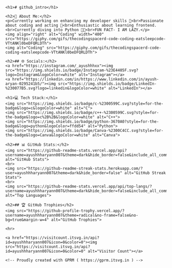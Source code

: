 <!DOCTYPE html>
<html lang="en">

<head>
    <meta charset="UTF-8">
    <meta name="viewport" content="width=device-width, initial-scale=1.0">
    <title>github_intro</title>
</head>

<body>

    <h1># github_intro</h1>

    <h2>💫 About Me:</h2>
    <p>Currently working on enhancing my developer skills 🚀<br>Passionate about coding and acting 👻<br>Enthusiastic about learning frontend.<br>Currently diving into Python 🥷🏻<br>FUN FACT- I AM LAZY.</p>
    <img align="right" alt="Coding" width="400" src="https://giphy.com/gifs/thecodingspacerd-code-coding-eatsleepcode-VTtANKl0beDFQRLDTh">
    <img alt="Coding" src="https://giphy.com/gifs/thecodingspacerd-code-coding-eatsleepcode-VTtANKl0beDFQRLDTh">

    <h2>## 🌐 Socials:</h2>
    <a href="https://instagram.com/_ayushhhxx"><img src="https://img.shields.io/badge/Instagram-%23E4405F.svg?logo=Instagram&logoColor=white" alt="Instagram"></a>
    <a href="https://linkedin.com/in/https://www.linkedin.com/in/ayush-aryan-0295241b5/"><img src="https://img.shields.io/badge/LinkedIn-%230077B5.svg?logo=linkedin&logoColor=white" alt="LinkedIn"></a>

    <h1>💻 Tech Stack:</h1>
    <img src="https://img.shields.io/badge/c-%2300599C.svg?style=for-the-badge&logo=c&logoColor=white" alt="C">
    <img src="https://img.shields.io/badge/c++-%2300599C.svg?style=for-the-badge&logo=c%2B%2B&logoColor=white" alt="C++">
    <img src="https://img.shields.io/badge/python-3670A0?style=for-the-badge&logo=python&logoColor=ffdd54" alt="Python">
    <img src="https://img.shields.io/badge/Canva-%2300C4CC.svg?style=for-the-badge&logo=Canva&logoColor=white" alt="Canva">

    <h2>## 📊 GitHub Stats:</h2>
    <img src="https://github-readme-stats.vercel.app/api?username=ayushhharyann007&theme=dark&hide_border=false&include_all_commits=false&count_private=false" alt="GitHub Stats">
    <br>
    <img src="https://github-readme-streak-stats.herokuapp.com/?user=ayushhharyann007&theme=dark&hide_border=false" alt="GitHub Streak Stats">
    <br>
    <img src="https://github-readme-stats.vercel.app/api/top-langs/?username=ayushhharyann007&theme=dark&hide_border=false&include_all_commits=false&count_private=false&layout=compact" alt="Top Languages">

    <h2>## 🏆 GitHub Trophies</h2>
    <img src="https://github-profile-trophy.vercel.app/?username=ayushhharyann007&theme=radical&no-frame=false&no-bg=true&margin-w=4" alt="GitHub Trophies">

    <hr>

    <a href="https://visitcount.itsvg.in/api?id=ayushhharyann007&icon=0&color=0"><img src="https://visitcount.itsvg.in/api?id=ayushhharyann007&icon=0&color=0" alt="Visitor Count"></a>

    <!-- Proudly created with GPRM ( https://gprm.itsvg.in ) -->

</body>

</html>

